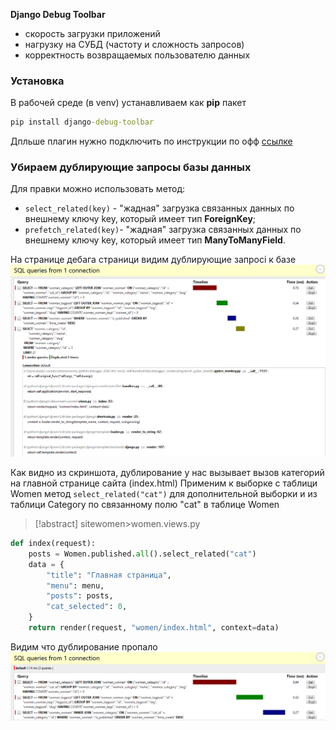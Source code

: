 **Django Debug Toolbar**
* скорость загрузки приложений
* нагрузку на СУБД (частоту и сложность запросов)
* корректность возвращаемых пользователю данных
### Установка
В рабочей среде (в venv) устанавливаем как **pip** пакет
```cmd
pip install django-debug-toolbar
```
Дпльше плагин нужно подключить по инструкции по офф [cсылке](https://django-debug-toolbar.readthedocs.io/en/latest/installation.html)
### Убираем дублирующие запросы базы данных
Для правки можно использовать метод:
* `select_related(key)` - "жадная" загрузка связанных данных по внешнему ключу key, который имеет тип **ForeignKey**;
* `prefetch_related(key)`- "жадная" загрузка связанных данных по внешнему ключу key, который имеет тип **ManyToManyField**.

На странице дебага страници видим дублирующие запросі к базе
![](files/Pasted%20image%2020250202000901.png)

Как видно из скриншота, дублирование у нас вызывает вызов категорий на главной странице сайта (index.html)
Применим к выборке с таблици Women метод `select_related("cat")` для дополнительной выборки и из таблици Category по связанному полю "cat" в таблице Women
>[!abstract] sitewomen>women.views.py 
```python
def index(request):
    posts = Women.published.all().select_related("cat")
    data = {
        "title": "Главная страница",
        "menu": menu,
        "posts": posts,
        "cat_selected": 0,
    }
    return render(request, "women/index.html", context=data)
```
Видим что дублирование пропало
![](files/Pasted%20image%2020250202002407.png)
